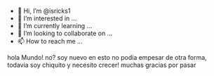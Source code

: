 - 👋 Hi, I’m @isricks1
- 👀 I’m interested in ...
- 🌱 I’m currently learning ...
- 💞️ I’m looking to collaborate on ...
- 📫 How to reach me ...

<!---
isricks1/isricks1 is a ✨ special ✨ repository because its `README.md` (this file) appears on your GitHub profile.
You can click the Preview link to take a look at your changes.
--->
hola Mundo!  no? soy nuevo en esto no podia empesar de otra forma,  todavia soy chiquito y necesito crecer!  muchas gracias por pasar 
